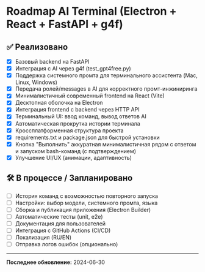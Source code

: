# Roadmap AI Terminal (Electron + React + FastAPI + g4f)

## ✅ Реализовано
- [x] Базовый backend на FastAPI
- [x] Интеграция с AI через g4f (test_gpt4free.py)
- [x] Поддержка системного промта для терминального ассистента (Mac, Linux, Windows)
- [x] Передача ролей/messages в AI для корректного промт-инжиниринга
- [x] Минималистичный современный frontend на React (Vite)
- [x] Десктопная оболочка на Electron
- [x] Интеграция frontend с backend через HTTP API
- [x] Терминальный UI: ввод команд, вывод ответов AI
- [x] Автоматическая прокрутка истории терминала
- [x] Кроссплатформенная структура проекта
- [x] requirements.txt и package.json для быстрой установки
- [x] Кнопка "Выполнить" аккуратная минималистичная рядом с ответом и запуском bash-команд (с подтверждением)
- [x] Улучшение UI/UX (анимации, адаптивность)

## 🛠️ В процессе / Запланировано
- [ ] История команд с возможностью повторного запуска
- [ ] Настройки: выбор модели, системного промта, языка
- [ ] Сборка и публикация приложения (Electron Builder)
- [ ] Автоматические тесты (unit, e2e)
- [ ] Документация для пользователей
- [ ] Интеграция с GitHub Actions (CI/CD)
- [ ] Локализация (RU/EN)
- [ ] Отправка логов ошибок (опционально)

---

**Последнее обновление:** 2024-06-30
